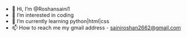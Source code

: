 - 👋 Hi, I’m @Roshansaini1
- 👀 I’m interested in coding
- 🌱 I’m currently learning python|html|css
- 📫 How to reach me my gmail address - sainiroshan2662@gmail.com

<!---
Roshansaini1/Roshansaini1 is a ✨ special ✨ repository because its `README.md` (this file) appears on your GitHub profile.
You can click the Preview link to take a look at your changes.
--->
